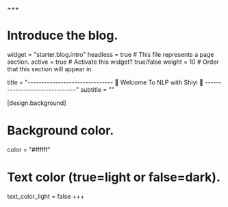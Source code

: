 +++
# Introduce the blog.
widget = "starter.blog.intro"
headless = true  # This file represents a page section.
active = true  # Activate this widget? true/false
weight = 10  # Order that this section will appear in.

title = "-------------------------------
		🌸 Welcome To NLP with Shiyi 🤖
		-------------------------------"
subtitle = ""

[design.background]
  # Background color.
  color = "#ffffff"

  # Text color (true=light or false=dark).
  text_color_light = false
+++

